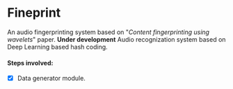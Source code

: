 # Fineprint
An audio fingerprinting system based on "*Content fingerprinting using wavelets*" paper. **Under development**
Audio recognization system based on Deep Learning based hash coding. 

#### Steps involved:
- [x] Data generator module.
